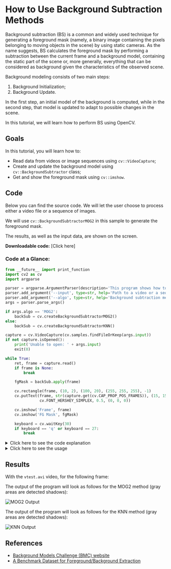 # How to Use Background Subtraction Methods


Background subtraction (BS) is a common and widely used technique for generating a foreground mask (namely, a binary image containing the pixels belonging to moving objects in the scene) by using static cameras. As the name suggests, BS calculates the foreground mask by performing a subtraction between the current frame and a background model, containing the static part of the scene or, more generally, everything that can be considered as background given the characteristics of the observed scene.

Background modeling consists of two main steps:
1. Background Initialization;
2. Background Update.

In the first step, an initial model of the background is computed, while in the second step, that model is updated to adapt to possible changes in the scene.

In this tutorial, we will learn how to perform BS using OpenCV.

## Goals
In this tutorial, you will learn how to:
- Read data from videos or image sequences using `cv::VideoCapture`;
- Create and update the background model using `cv::BackgroundSubtractor` class;
- Get and show the foreground mask using `cv::imshow`.

## Code
Below you can find the source code. We will let the user choose to process either a video file or a sequence of images.

We will use `cv::BackgroundSubtractorMOG2` in this sample to generate the foreground mask.

The results, as well as the input data, are shown on the screen.

**Downloadable code:** [Click here]

### Code at a Glance:
```python
from __future__ import print_function
import cv2 as cv
import argparse

parser = argparse.ArgumentParser(description='This program shows how to use background subtraction methods provided by OpenCV. You can process both videos and images.')
parser.add_argument('--input', type=str, help='Path to a video or a sequence of images.', default='vtest.avi')
parser.add_argument('--algo', type=str, help='Background subtraction method (KNN, MOG2).', default='MOG2')
args = parser.parse_args()

if args.algo == 'MOG2':
    backSub = cv.createBackgroundSubtractorMOG2()
else:
    backSub = cv.createBackgroundSubtractorKNN()

capture = cv.VideoCapture(cv.samples.findFileOrKeep(args.input))
if not capture.isOpened():
    print('Unable to open: ' + args.input)
    exit(0)

while True:
    ret, frame = capture.read()
    if frame is None:
        break

    fgMask = backSub.apply(frame)

    cv.rectangle(frame, (10, 2), (100, 20), (255, 255, 255), -1)
    cv.putText(frame, str(capture.get(cv.CAP_PROP_POS_FRAMES)), (15, 15),
               cv.FONT_HERSHEY_SIMPLEX, 0.5, (0, 0, 0))

    cv.imshow('Frame', frame)
    cv.imshow('FG Mask', fgMask)

    keyboard = cv.waitKey(30)
    if keyboard == 'q' or keyboard == 27:
        break
```
<details>
<summary>Click here to see the code explanation</summary>

### 1. Importing Modules
```python
from __future__ import print_function
import cv2 as cv
import argparse
```
- **`from __future__ import print_function`**: Ensures compatibility between Python 2 and Python 3 for the `print` function. This allows the use of the `print()` function even if the code is executed in Python 2.
- **`import cv2 as cv`**: Imports the OpenCV library, which provides functions for image processing and computer vision.
- **`import argparse`**: Imports the `argparse` module, which is used to handle command-line arguments.

### 2. Argument Parsing
```python
parser = argparse.ArgumentParser(description='This program shows how to use background subtraction methods provided by OpenCV. You can process both videos and images.')
parser.add_argument('--input', type=str, help='Path to a video or a sequence of images.', default='vtest.avi')
parser.add_argument('--algo', type=str, help='Background subtraction method (KNN, MOG2).', default='MOG2')
args = parser.parse_args()
```
- **`argparse.ArgumentParser()`**: Creates a parser object to handle command-line arguments. The `description` parameter provides a brief description of the program.
- **`parser.add_argument('--input', ...)`**: Adds an argument `--input` to specify the path to the input video or image sequence. If not provided, it defaults to `'vtest.avi'`.
- **`parser.add_argument('--algo', ...)`**: Adds an argument `--algo` to choose the background subtraction algorithm, either `'KNN'` or `'MOG2'`. It defaults to `'MOG2'`.
- **`args = parser.parse_args()`**: Parses the command-line arguments and stores them in `args`.

### 3. Selecting the Background Subtraction Algorithm
```python
if args.algo == 'MOG2':
    backSub = cv.createBackgroundSubtractorMOG2()
else:
    backSub = cv.createBackgroundSubtractorKNN()
```
- **`if args.algo == 'MOG2':`**: Checks if the user selected the `MOG2` algorithm.
- **`backSub = cv.createBackgroundSubtractorMOG2()`**: Creates a background subtractor using the MOG2 algorithm. MOG2 is a Gaussian Mixture-based Background/Foreground Segmentation Algorithm.
- **`else: backSub = cv.createBackgroundSubtractorKNN()`**: If the algorithm is not `MOG2`, the KNN (K-Nearest Neighbors) algorithm is used instead for background subtraction.

### 4. Capturing the Video or Images
```python
capture = cv.VideoCapture(cv.samples.findFileOrKeep(args.input))
if not capture.isOpened():
    print('Unable to open: ' + args.input)
    exit(0)
```
- **`capture = cv.VideoCapture(cv.samples.findFileOrKeep(args.input))`**: Opens the video file or image sequence specified by the `--input` argument. `cv.samples.findFileOrKeep()` helps locate the file.
- **`if not capture.isOpened():`**: Checks if the video file was successfully opened.
- **`print('Unable to open: ' + args.input)`**: Prints an error message if the file cannot be opened.
- **`exit(0)`**: Exits the program if the file cannot be opened.

### 5. Processing the Video Frames
```python
while True:
    ret, frame = capture.read()
    if frame is None:
        break

    fgMask = backSub.apply(frame)

    cv.rectangle(frame, (10, 2), (100, 20), (255, 255, 255), -1)
    cv.putText(frame, str(capture.get(cv.CAP_PROP_POS_FRAMES)), (15, 15),
               cv.FONT_HERSHEY_SIMPLEX, 0.5, (0, 0, 0))

    cv.imshow('Frame', frame)
    cv.imshow('FG Mask', fgMask)

    keyboard = cv.waitKey(30)
    if keyboard == 'q' or keyboard == 27:
        break
```
- **`while True:`**: Creates an infinite loop to continuously read frames from the video or image sequence.
- **`ret, frame = capture.read()`**: Reads the next frame from the video. `ret` is a boolean indicating if the frame was successfully read. `frame` is the actual image array.
- **`if frame is None:`**: Checks if the frame is empty or if the end of the video is reached.
- **`break`**: Exits the loop if no more frames are available.

#### Background Subtraction
```python
fgMask = backSub.apply(frame)
```
- **`fgMask = backSub.apply(frame)`**: Applies the selected background subtraction method to the current frame to generate a foreground mask (`fgMask`). This mask highlights the moving objects in the scene.

#### Drawing and Displaying the Frame
```python
cv.rectangle(frame, (10, 2), (100, 20), (255, 255, 255), -1)
cv.putText(frame, str(capture.get(cv.CAP_PROP_POS_FRAMES)), (15, 15),
           cv.FONT_HERSHEY_SIMPLEX, 0.5, (0, 0, 0))
```
- **`cv.rectangle(frame, (10, 2), (100, 20), (255, 255, 255), -1)`**: Draws a white rectangle on the frame. This rectangle is positioned at the top left corner and is used to overlay text.
- **`cv.putText(frame, str(capture.get(cv.CAP_PROP_POS_FRAMES)), (15, 15), cv.FONT_HERSHEY_SIMPLEX, 0.5, (0, 0, 0))`**: Writes the current frame number inside the rectangle using the `cv.putText()` function.

#### Displaying the Results
```python
cv.imshow('Frame', frame)
cv.imshow('FG Mask', fgMask)
```
- **`cv.imshow('Frame', frame)`**: Displays the original frame with the overlaid text.
- **`cv.imshow('FG Mask', fgMask)`**: Displays the foreground mask, showing the detected moving objects.

#### Handling User Input
```python
keyboard = cv.waitKey(30)
if keyboard == 'q' or keyboard == 27:
    break
```
- **`keyboard = cv.waitKey(30)`**: Waits for a key press for 30 milliseconds. The function returns the ASCII value of the pressed key.
- **`if keyboard == 'q' or keyboard == 27:`**: If the 'q' key (or ESC key) is pressed, the loop breaks, and the program exits.

### Summary
This program uses OpenCV to perform background subtraction on a video or sequence of images. It allows the user to choose between two algorithms: MOG2 and KNN. The program processes each frame, applies the chosen background subtraction method, and displays both the original frame and the foreground mask. The user can exit the program by pressing 'q' or the ESC key.
</details>

<details>
<summary>Click here to see the usage</summary>
  To use your camera for background subtraction (BS) with the code provided earlier, you can modify the `input` argument to use the camera feed instead of a video file. Here's how you can do it:

### Modified Code for Camera Input with Background Subtraction:

```python
from __future__ import print_function
import cv2 as cv
import argparse

# Setting up argument parser
parser = argparse.ArgumentParser(description='This program shows how to use background subtraction methods provided by OpenCV. You can process both videos and images.')
parser.add_argument('--algo', type=str, help='Background subtraction method (KNN, MOG2).', default='MOG2')
args = parser.parse_args()

# Select background subtraction method
if args.algo == 'MOG2':
    backSub = cv.createBackgroundSubtractorMOG2()
else:
    backSub = cv.createBackgroundSubtractorKNN()

# Capture video from the default camera (0)
capture = cv.VideoCapture(0)

if not capture.isOpened():
    print('Error: Unable to open the camera.')
    exit(0)

while True:
    ret, frame = capture.read()
    if not ret:
        print("Error: Unable to read the frame.")
        break

    # Apply the background subtraction algorithm to the frame
    fgMask = backSub.apply(frame)

    # Add text on the frame showing the current frame number
    cv.rectangle(frame, (10, 2), (100, 20), (255, 255, 255), -1)
    cv.putText(frame, str(capture.get(cv.CAP_PROP_POS_FRAMES)), (15, 15),
               cv.FONT_HERSHEY_SIMPLEX, 0.5, (0, 0, 0))

    # Display the original frame and the foreground mask
    cv.imshow('Frame', frame)
    cv.imshow('FG Mask', fgMask)

    # Exit the loop when 'q' or ESC is pressed
    keyboard = cv.waitKey(30)
    if keyboard == 'q' or keyboard == 27:
        break

# Release the camera and close all OpenCV windows
capture.release()
cv.destroyAllWindows()
```

### Explanation of Changes:
1. **Camera as Input**:
   - `capture = cv.VideoCapture(0)` is used to capture video from your default camera instead of reading from a file.
   
2. **Frame Handling**:
   - The rest of the code remains largely the same, where each frame captured from the camera is processed for background subtraction using either the MOG2 or KNN algorithm.
  
3. **Foreground Mask**:
   - The foreground mask `fgMask` is calculated for each frame using `backSub.apply(frame)`.

4. **Display Windows**:
   - Two windows are displayed: one showing the original frame (`Frame`) and another showing the foreground mask (`FG Mask`).

5. **Loop Exit**:
   - The loop will continue capturing and processing frames until the user presses 'q' or ESC.

This setup will allow you to perform background subtraction using your webcam in real time.
</details>

## Results
With the `vtest.avi` video, for the following frame:

The output of the program will look as follows for the MOG2 method (gray areas are detected shadows):

![MOG2 Output](https://docs.opencv.org/5.x/Background_Subtraction_Tutorial_frame.jpg)

The output of the program will look as follows for the KNN method (gray areas are detected shadows):

![KNN Output](https://docs.opencv.org/5.x/Background_Subtraction_Tutorial_result_MOG2.jpg)

## References
- [Background Models Challenge (BMC) website](http://bmc.iut-auvergne.com/)
- [A Benchmark Dataset for Foreground/Background Extraction](https://www.researchgate.net/publication/260091324_A_Benchmark_Dataset_for_ForegroundBackground_Extraction)
